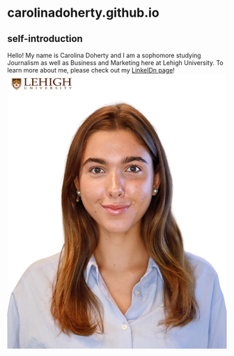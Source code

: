 # carolinadoherty.github.io
## self-introduction
Hello! My name is Carolina Doherty and I am a sophomore studying Journalism as well as Business and Marketing here at Lehigh University. To learn more about me, please check out my [LinkeIDn page](www.linkedin.com/in/carolina-doherty)!
![profile image](https://github.com/carolinadoherty/carolinadoherty.github.io/blob/main/hi-res-Doherty_Carolina_47204_20240913T1426500085_2909.jpg?raw=true)
